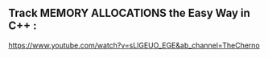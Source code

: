 
## Track MEMORY ALLOCATIONS the Easy Way in C++ :
https://www.youtube.com/watch?v=sLlGEUO_EGE&ab_channel=TheCherno